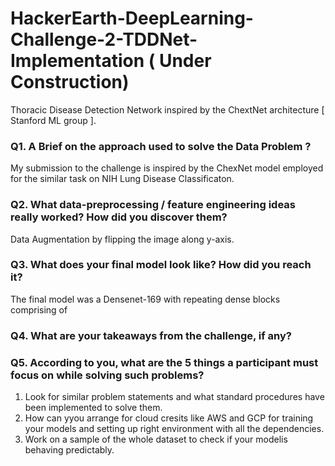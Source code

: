 # HackerEarth-DeepLearning-Challenge-2-TDDNet-Implementation ( Under Construction)
Thoracic Disease Detection Network inspired by the ChextNet architecture [ Stanford ML group ]. 


### Q1. A Brief on the approach used to solve the Data Problem ?
My submission to the challenge is inspired by the ChexNet model employed for the similar task on NIH Lung Disease Classificaton. 

### Q2. What data-preprocessing / feature engineering ideas really worked? How did you discover them?
Data Augmentation by flipping the image along y-axis. 

### Q3. What does your final model look like? How did you reach it?
The final model was a Densenet-169 with repeating dense blocks comprising of 

### Q4. What are your takeaways from the challenge, if any?


### Q5. According to you, what are the 5 things a participant must focus on while solving such problems?
1. Look for similar problem statements and what standard procedures have been implemented to solve them.
2. How can yyou arrange for cloud cresits like AWS and GCP for training your models and setting up right environment with all the dependencies.
3. Work on a sample of the whole dataset to check if your modelis behaving predictably.
